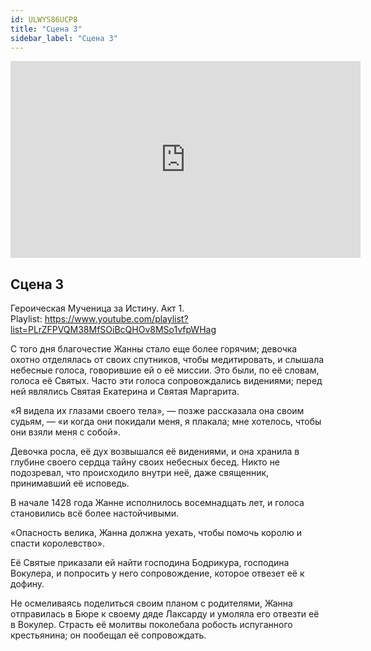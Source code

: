 ```yaml
---
id: ULWYS86UCP8
title: "Сцена 3"
sidebar_label: "Сцена 3"
---
```


<div class="video-float-container">
  <iframe
    width="560"
    height="315"
    src="https://www.youtube.com/embed/ULWYS86UCP8"
    title="YouTube video player"
    frameborder="0"
    allow="accelerometer; autoplay; clipboard-write; encrypted-media; gyroscope; picture-in-picture; web-share"
    referrerpolicy="strict-origin-when-cross-origin"
    allowfullscreen
  ></iframe>
</div>

## Сцена 3

Героическая Мученица за Истину. Акт 1.  
Playlist: https://www.youtube.com/playlist?list=PLrZFPVQM38MfSOiBcQHOv8MSo1vfpWHag

С того дня благочестие Жанны стало еще более горячим; девочка охотно отделялась от своих спутников, чтобы медитировать, и слышала небесные голоса, говорившие ей о её миссии. Это были, по её словам, голоса её Святых. Часто эти голоса сопровождались видениями; перед ней являлись Святая Екатерина и Святая Маргарита.

«Я видела их глазами своего тела», — позже рассказала она своим судьям, — «и когда они покидали меня, я плакала; мне хотелось, чтобы они взяли меня с собой».

Девочка росла, её дух возвышался её видениями, и она хранила в глубине своего сердца тайну своих небесных бесед. Никто не подозревал, что происходило внутри неё, даже священник, принимавший её исповедь.

В начале 1428 года Жанне исполнилось восемнадцать лет, и голоса становились всё более настойчивыми.

«Опасность велика, Жанна должна уехать, чтобы помочь королю и спасти королевство».

Её Святые приказали ей найти господина Бодрикура, господина Вокулера, и попросить у него сопровождение, которое отвезет её к дофину.

Не осмеливаясь поделиться своим планом с родителями, Жанна отправилась в Бюре к своему дяде Лаксарду и умоляла его отвезти её в Вокулер. Страсть её молитвы поколебала робость испуганного крестьянина; он пообещал её сопровождать.
